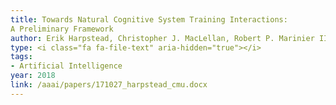 ```yaml
---
title: Towards Natural Cognitive System Training Interactions:
A Preliminary Framework
author: Erik Harpstead, Christopher J. MacLellan, Robert P. Marinier III, Kenneth R. Koedinger
type: <i class="fa fa-file-text" aria-hidden="true"></i>
tags:
- Artificial Intelligence
year: 2018
link: /aaai/papers/171027_harpstead_cmu.docx
---
```

